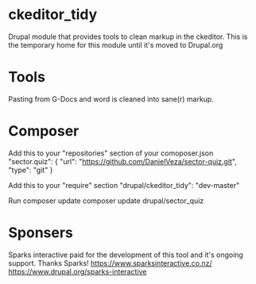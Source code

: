 # ckeditor_tidy

Drupal module that provides tools to clean markup in the ckeditor. This is the temporary home for this module until it's moved to Drupal.org

# Tools

Pasting from G-Docs and word is cleaned into sane(r) markup.

# Composer

Add this to your "repositories" section of your comoposer.json
"sector.quiz": { "url": "https://github.com/DanielVeza/sector-quiz.git", "type": "git" }

Add this to your "require" section
"drupal/ckeditor_tidy": "dev-master"

Run composer update
composer update drupal/sector_quiz

# Sponsers

Sparks interactive paid for the development of this tool and it's ongoing
support. Thanks Sparks!
https://www.sparksinteractive.co.nz/
https://www.drupal.org/sparks-interactive
